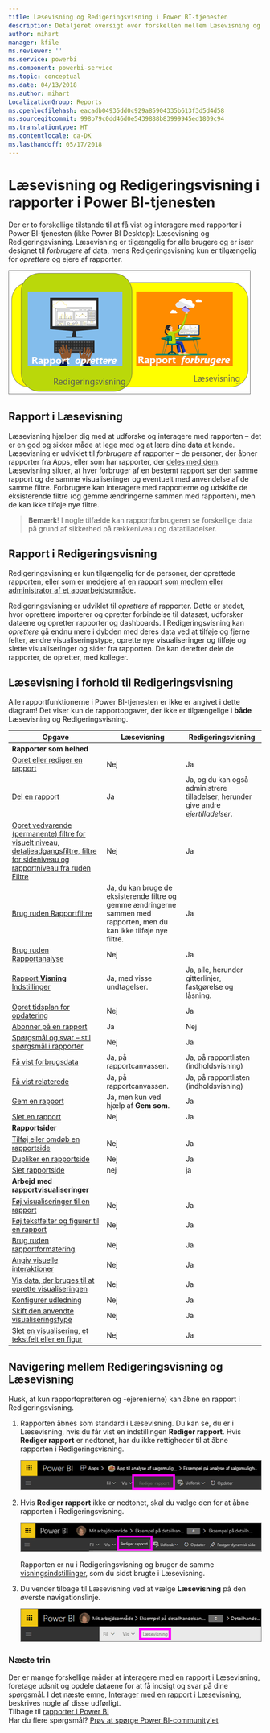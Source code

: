 ```yaml
---
title: Læsevisning og Redigeringsvisning i Power BI-tjenesten
description: Detaljeret oversigt over forskellen mellem Læsevisning og Redigeringsvisning for rapporter i Power BI-tjenesten
author: mihart
manager: kfile
ms.reviewer: ''
ms.service: powerbi
ms.component: powerbi-service
ms.topic: conceptual
ms.date: 04/13/2018
ms.author: mihart
LocalizationGroup: Reports
ms.openlocfilehash: eacadb04935dd0c929a85904335b613f3d5d4d58
ms.sourcegitcommit: 998b79c0dd46d0e5439888b83999945ed1809c94
ms.translationtype: HT
ms.contentlocale: da-DK
ms.lasthandoff: 05/17/2018
---
```

# <a name="reading-view-and-editing-view-in-power-bi-service-reports"></a>Læsevisning og Redigeringsvisning i rapporter i Power BI-tjenesten
Der er to forskellige tilstande til at få vist og interagere med rapporter i Power BI-tjenesten (ikke Power BI Desktop): Læsevisning og Redigeringsvisning. Læsevisning er tilgængelig for alle brugere og er især designet til *forbrugere* af data, mens Redigeringsvisning kun er tilgængelig for *oprettere* og ejere af rapporter.

![Kunst af rapportoprettere og rapportforbrugere](media/service-reading-view-and-editing-view/power-bi-creators-consumers.png)

## <a name="report-reading-view"></a>Rapport i Læsevisning

 Læsevisning hjælper dig med at udforske og interagere med rapporten – det er en god og sikker måde at lege med og at lære dine data at kende. Læsevisning er udviklet til *forbrugere* af rapporter – de personer, der åbner rapporter fra Apps, eller som har rapporter, der [deles med dem](service-share-dashboards.md). Læsevisning sikrer, at hver forbruger af en bestemt rapport ser den samme rapport og de samme visualiseringer og eventuelt med anvendelse af de samme filtre.  Forbrugere kan interagere med rapporterne og udskifte de eksisterende filtre (og gemme ændringerne sammen med rapporten), men de kan ikke tilføje nye filtre.

>**Bemærk**! I nogle tilfælde kan rapportforbrugeren se forskellige data på grund af sikkerhed på rækkeniveau og datatilladelser.

## <a name="report-editing-view"></a>Rapport i Redigeringsvisning

Redigeringsvisning er kun tilgængelig for de personer, der oprettede rapporten, eller som er [medejere af en rapport som medlem eller administrator af et apparbejdsområde](service-create-distribute-apps.md).

Redigeringsvisning er udviklet til *oprettere* af rapporter. Dette er stedet, hvor oprettere importerer og opretter forbindelse til datasæt, udforsker dataene og opretter rapporter og dashboards. I Redigeringsvisning kan *oprettere* gå endnu mere i dybden med deres data ved at tilføje og fjerne felter, ændre visualiseringstype, oprette nye visualiseringer og tilføje og slette visualiseringer og sider fra rapporten. De kan derefter dele de rapporter, de opretter, med kolleger.

## <a name="reading-view-versus-editing-view"></a>Læsevisning i forhold til Redigeringsvisning
Alle rapportfunktionerne i Power BI-tjenesten er ikke er angivet i dette diagram! Det viser kun de rapportopgaver, der ikke er tilgængelige i **både** Læsevisning og Redigeringsvisning.


|Opgave  | Læsevisning  | Redigeringsvisning |
|-------------------------|-------|-------|
|**Rapporter som helhed**  |
| [Opret eller rediger en rapport](service-report-create-new.md) | Nej  | Ja |
| [Del en rapport](service-share-reports.md)| Ja | Ja, og du kan også administrere tilladelser, herunder give andre *ejertilladelser*. |
| [Opret vedvarende (permanente) filtre for visuelt niveau, detaljeadgangsfiltre, filtre for sideniveau og rapportniveau fra ruden Filtre](power-bi-report-add-filter.md) | Nej  | Ja |
| [Brug ruden Rapportfiltre](power-bi-how-to-report-filter.md) | Ja, du kan bruge de eksisterende filtre og gemme ændringerne sammen med rapporten, men du kan ikke tilføje nye filtre. | Ja |
| [Brug ruden Rapportanalyse](service-analytics-pane.md) | Nej | Ja |
| [Rapport **Visning** Indstillinger](power-bi-report-display-settings.md) | Ja, med visse undtagelser. | Ja, alle, herunder gitterlinjer, fastgørelse og låsning. |
| [Opret tidsplan for opdatering](refresh-data.md) | Nej  | Ja |
| [Abonner på en rapport](service-report-subscribe.md) | Ja | Nej |
| [Spørgsmål og svar – stil spørgsmål i rapporter](power-bi-q-and-a.md) | Nej  | Ja |
| [Få vist forbrugsdata ](service-usage-metrics.md) | Ja, på rapportcanvassen. | Ja, på rapportlisten (indholdsvisning) |
| [Få vist relaterede](service-related-content.md) | Ja, på rapportcanvassen. | Ja, på rapportlisten (indholdsvisning) |
| [Gem en rapport](service-report-save.md) | Ja, men kun ved hjælp af **Gem som**. | Ja |
| [Slet en rapport](service-delete.md) | Nej  | Ja |
|**Rapportsider** |
| [Tilføj eller omdøb en rapportside](power-bi-report-add-page.md)  | Nej  | Ja  |
| [Dupliker en rapportside](power-bi-report-copy-paste-page.md) | Nej  | Ja |
| [Slet rapportside](service-delete.md) | nej | ja |
|**Arbejd med rapportvisualiseringer**|
| [Føj visualiseringer til en rapport](power-bi-report-add-visualizations-i.md) | Nej  | Ja |
| [Føj tekstfelter og figurer til en rapport](power-bi-reports-add-text-and-shapes.md) | Nej  | Ja |
| [Brug ruden rapportformatering](service-the-report-editor-take-a-tour.md) | Nej | Ja |
| [Angiv visuelle interaktioner](service-reports-visual-interactions.md) | Nej  | Ja |
| [Vis data, der bruges til at oprette visualiseringen](service-reports-show-data.md) | Nej  | Ja |
| [Konfigurer udledning](power-bi-visualization-drill-down.md) | Nej  | Ja |
| [Skift den anvendte visualiseringstype](power-bi-report-change-visualization-type.md) | Nej | Ja|
| [Slet en visualisering, et tekstfelt eller en figur](service-delete.md)| Nej | Ja |


## <a name="navigating-between-editing-view-and-reading-view"></a>Navigering mellem Redigeringsvisning og Læsevisning
Husk, at kun rapportopretteren og -ejeren(erne) kan åbne en rapport i Redigeringsvisning.

1. Rapporten åbnes som standard i Læsevisning. Du kan se, du er i Læsevisning, hvis du får vist en indstillingen **Rediger rapport**. Hvis **Rediger rapport** er nedtonet, har du ikke rettigheder til at åbne rapporten i Redigeringsvisning.

   ![Rediger rapport er nedtonet](media/service-reading-view-and-editing-view/power-bi-edit-report-grey.png)

2. Hvis **Rediger rapport** ikke er nedtonet, skal du vælge den for at åbne rapporten i Redigeringsvisning.

   ![Indstillingen Rediger rapport](media/service-reading-view-and-editing-view/power-bi-edit-report.png)

   Rapporten er nu i Redigeringsvisning og bruger de samme [visningsindstillinger](power-bi-report-display-settings.md), som du sidst brugte i Læsevisning.

2. Du vender tilbage til Læsevisning ved at vælge **Læsevisning** på den øverste navigationslinje.

    ![Indstillingen Læsevisning](media/service-reading-view-and-editing-view/power-bi-reading-view.png)



### <a name="next-steps"></a>Næste trin
Der er mange forskellige måder at interagere med en rapport i Læsevisning, foretage udsnit og opdele dataene for at få indsigt og svar på dine spørgsmål.  I det næste emne, [Interager med en rapport i Læsevisning](service-interact-with-a-report-in-editing-view.md), beskrives nogle af disse udførligt.    
Tilbage til [rapporter i Power BI](service-reports.md)    
Har du flere spørgsmål? [Prøv at spørge Power BI-community'et](http://community.powerbi.com/)
